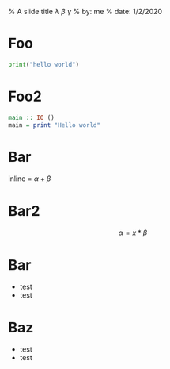 % A slide title $\lambda$ $\beta$ $\gamma$
% by: me
% date: 1/2/2020

# Foo
```python
print("hello world")
```
# Foo2
```haskell
main :: IO ()
main = print "Hello world"
```
# Bar
inline = $\alpha + \beta$

# Bar2
$$ \alpha = x * \beta $$

# Bar
* test
* test

# Baz
* test
* test
